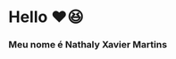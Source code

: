# Hello ❤️😆
<h3>Meu nome é Nathaly Xavier Martins</h3> 
<img scr="https://1.bp.blogspot.com/-KevLs0xhML0/VY6aKrdWGUI/AAAAAAABK1M/7Zb2gqgXxrM/s1600/divertidamente-gifs%2Blinda%2Blima%2B%25283%2529.gif" width="300px" heigth="150px" >
